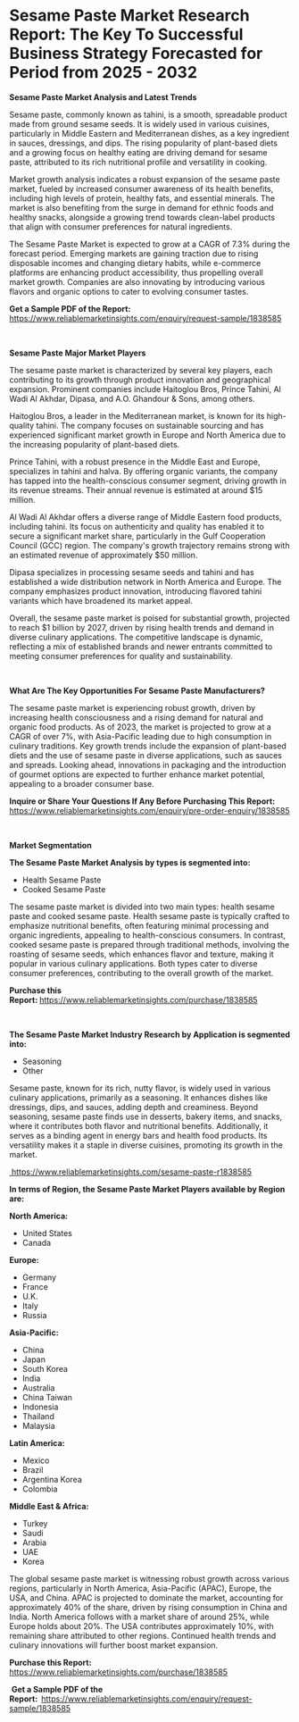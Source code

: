 <p><h1>Sesame Paste Market Research Report: The Key To Successful Business Strategy Forecasted for Period from 2025 - 2032</h1></p><p><strong>Sesame Paste Market Analysis and Latest Trends</strong></p>
<p><p>Sesame paste, commonly known as tahini, is a smooth, spreadable product made from ground sesame seeds. It is widely used in various cuisines, particularly in Middle Eastern and Mediterranean dishes, as a key ingredient in sauces, dressings, and dips. The rising popularity of plant-based diets and a growing focus on healthy eating are driving demand for sesame paste, attributed to its rich nutritional profile and versatility in cooking.</p><p>Market growth analysis indicates a robust expansion of the sesame paste market, fueled by increased consumer awareness of its health benefits, including high levels of protein, healthy fats, and essential minerals. The market is also benefiting from the surge in demand for ethnic foods and healthy snacks, alongside a growing trend towards clean-label products that align with consumer preferences for natural ingredients.</p><p>The Sesame Paste Market is expected to grow at a CAGR of 7.3% during the forecast period. Emerging markets are gaining traction due to rising disposable incomes and changing dietary habits, while e-commerce platforms are enhancing product accessibility, thus propelling overall market growth. Companies are also innovating by introducing various flavors and organic options to cater to evolving consumer tastes.</p></p>
<p><strong>Get a Sample PDF of the Report:&nbsp;</strong> <a href="https://www.reliablemarketinsights.com/enquiry/request-sample/1838585?utm_campaign=2207&utm_medium=2&utm_source=Github&utm_content=ia&utm_term=16042025&utm_id=sesame-paste">https://www.reliablemarketinsights.com/enquiry/request-sample/1838585</a></p>
<p>&nbsp;</p>
<p><strong>Sesame Paste Major Market Players</strong></p>
<p><p>The sesame paste market is characterized by several key players, each contributing to its growth through product innovation and geographical expansion. Prominent companies include Haitoglou Bros, Prince Tahini, Al Wadi Al Akhdar, Dipasa, and A.O. Ghandour & Sons, among others.</p><p>Haitoglou Bros, a leader in the Mediterranean market, is known for its high-quality tahini. The company focuses on sustainable sourcing and has experienced significant market growth in Europe and North America due to the increasing popularity of plant-based diets. </p><p>Prince Tahini, with a robust presence in the Middle East and Europe, specializes in tahini and halva. By offering organic variants, the company has tapped into the health-conscious consumer segment, driving growth in its revenue streams. Their annual revenue is estimated at around $15 million.</p><p>Al Wadi Al Akhdar offers a diverse range of Middle Eastern food products, including tahini. Its focus on authenticity and quality has enabled it to secure a significant market share, particularly in the Gulf Cooperation Council (GCC) region. The company's growth trajectory remains strong with an estimated revenue of approximately $50 million.</p><p>Dipasa specializes in processing sesame seeds and tahini and has established a wide distribution network in North America and Europe. The company emphasizes product innovation, introducing flavored tahini variants which have broadened its market appeal.</p><p>Overall, the sesame paste market is poised for substantial growth, projected to reach $1 billion by 2027, driven by rising health trends and demand in diverse culinary applications. The competitive landscape is dynamic, reflecting a mix of established brands and newer entrants committed to meeting consumer preferences for quality and sustainability.</p></p>
<p>&nbsp;</p>
<p><strong>What Are The Key Opportunities For Sesame Paste Manufacturers?</strong></p>
<p><p>The sesame paste market is experiencing robust growth, driven by increasing health consciousness and a rising demand for natural and organic food products. As of 2023, the market is projected to grow at a CAGR of over 7%, with Asia-Pacific leading due to high consumption in culinary traditions. Key growth trends include the expansion of plant-based diets and the use of sesame paste in diverse applications, such as sauces and spreads. Looking ahead, innovations in packaging and the introduction of gourmet options are expected to further enhance market potential, appealing to a broader consumer base.</p></p>
<p><strong>Inquire or Share Your Questions If Any Before Purchasing This Report:</strong> <a href="https://www.reliablemarketinsights.com/enquiry/pre-order-enquiry/1838585?utm_campaign=2207&utm_medium=2&utm_source=Github&utm_content=ia&utm_term=16042025&utm_id=sesame-paste">https://www.reliablemarketinsights.com/enquiry/pre-order-enquiry/1838585</a></p>
<p>&nbsp;</p>
<p><strong>Market Segmentation</strong></p>
<p><strong>The Sesame Paste Market Analysis by types is segmented into:</strong></p>
<p><ul><li>Health Sesame Paste</li><li>Cooked Sesame Paste</li></ul></p>
<p><p>The sesame paste market is divided into two main types: health sesame paste and cooked sesame paste. Health sesame paste is typically crafted to emphasize nutritional benefits, often featuring minimal processing and organic ingredients, appealing to health-conscious consumers. In contrast, cooked sesame paste is prepared through traditional methods, involving the roasting of sesame seeds, which enhances flavor and texture, making it popular in various culinary applications. Both types cater to diverse consumer preferences, contributing to the overall growth of the market.</p></p>
<p><strong>Purchase this Report:&nbsp;</strong><a href="https://www.reliablemarketinsights.com/purchase/1838585?utm_campaign=2207&utm_medium=2&utm_source=Github&utm_content=ia&utm_term=16042025&utm_id=sesame-paste">https://www.reliablemarketinsights.com/purchase/1838585</a></p>
<p>&nbsp;</p>
<p><strong>The Sesame Paste Market Industry Research by Application is segmented into:</strong></p>
<p><ul><li>Seasoning</li><li>Other</li></ul></p>
<p><p>Sesame paste, known for its rich, nutty flavor, is widely used in various culinary applications, primarily as a seasoning. It enhances dishes like dressings, dips, and sauces, adding depth and creaminess. Beyond seasoning, sesame paste finds use in desserts, bakery items, and snacks, where it contributes both flavor and nutritional benefits. Additionally, it serves as a binding agent in energy bars and health food products. Its versatility makes it a staple in diverse cuisines, promoting its growth in the market.</p></p>
<p><a href="https://www.reliablemarketinsights.com/sesame-paste-r1838585?utm_campaign=2207&utm_medium=2&utm_source=Github&utm_content=ia&utm_term=16042025&utm_id=sesame-paste">&nbsp;https://www.reliablemarketinsights.com/sesame-paste-r1838585</a></p>
<p><strong>In terms of Region, the Sesame Paste Market Players available by Region are:</strong></p>
<p>
    <p> <strong> North America: </strong>
        <ul>
            <li>United States</li>
            <li>Canada</li>
        </ul>
        </p> 
    <p> <strong> Europe: </strong>
        <ul>
            <li>Germany</li>
            <li>France</li>
            <li>U.K.</li>
            <li>Italy</li>
            <li>Russia</li>
        </ul>
        </p> 
    <p> <strong> Asia-Pacific: </strong>
        <ul>
            <li>China</li>
            <li>Japan</li>
            <li>South Korea</li>
            <li>India</li>
            <li>Australia</li>
            <li>China Taiwan</li>
            <li>Indonesia</li>
            <li>Thailand</li>
            <li>Malaysia</li>
        </ul>
        </p> 
    <p> <strong> Latin America: </strong>
        <ul>
            <li>Mexico</li>
            <li>Brazil</li>
            <li>Argentina Korea</li>
            <li>Colombia</li>
        </ul>
        </p> 
    <p> <strong> Middle East & Africa: </strong>
        <ul>
            <li>Turkey</li>
            <li>Saudi</li>
            <li>Arabia</li>
            <li>UAE</li>
            <li>Korea</li>
        </ul>
    </p>
    </p>
<p><p>The global sesame paste market is witnessing robust growth across various regions, particularly in North America, Asia-Pacific (APAC), Europe, the USA, and China. APAC is projected to dominate the market, accounting for approximately 40% of the share, driven by rising consumption in China and India. North America follows with a market share of around 25%, while Europe holds about 20%. The USA contributes approximately 10%, with remaining share attributed to other regions. Continued health trends and culinary innovations will further boost market expansion.</p></p>
<p><strong>Purchase this Report: </strong><a href="https://www.reliablemarketinsights.com/purchase/1838585?utm_campaign=2207&utm_medium=2&utm_source=Github&utm_content=ia&utm_term=16042025&utm_id=sesame-paste">https://www.reliablemarketinsights.com/purchase/1838585</a></p>
<p>&nbsp;<strong>Get a Sample PDF of the Report:&nbsp;&nbsp;</strong><a href="https://www.reliablemarketinsights.com/enquiry/request-sample/1838585?utm_campaign=2207&utm_medium=2&utm_source=Github&utm_content=ia&utm_term=16042025&utm_id=sesame-paste">https://www.reliablemarketinsights.com/enquiry/request-sample/1838585</a></p>
<p><strong></strong></p>
<p><p></p><p></p><p></p></p>